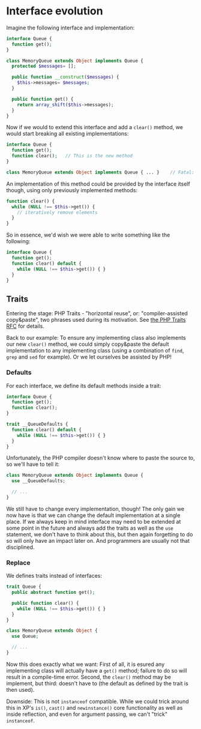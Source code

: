 Interface evolution
==
Imagine the following interface and implementation:

```php
interface Queue {
  function get();
}

class MemoryQueue extends Object implements Queue {
  protected $messages= [];

  public function __construct($messages) { 
    $this->messages= $messages; 
  }

  public function get() { 
    return array_shift($this->messages); 
  }
}

```

Now if we would to extend this interface and add a `clear()` method, we would
start breaking all existing implementations:

```php
interface Queue {
  function get();
  function clear();   // This is the new method
}

class MemoryQueue extends Object implements Queue { ... }    // Fatal: MemoryQueue does not implement clear()!
```

An implementation of this method could be provided by the interface itself 
though, using only previously implemented methods:

```php
function clear() {
  while (NULL !== $this->get()) {
    // iteratively remove elements
  }
}
```
So in essence, we'd wish we were able to write something like the following:

```php
interface Queue {
  function get();
  function clear() default {
    while (NULL !== $this->get()) { }
  }
}
```

Traits
------
Entering the stage: PHP Traits - "horizontal reuse", or: "compiler-assisted 
copy&paste", two phrases used during its motivation. 
See [the PHP Traits RFC](https://wiki.php.net/rfc/horizontalreuse) for details.

Back to our example: To ensure any implementing class also implements our 
new `clear()` method, we could simply copy&paste the default implementation
to any implementing class (using a combination of `find`, `grep` and `sed`
for example). Or we let ourselves be assisted by PHP!

### Defaults
For each interface, we define its default methods inside a trait:

```php
interface Queue {
  function get();
  function clear();
}

trait __QueueDefaults {
  function clear() default {
    while (NULL !== $this->get()) { }
  }
}
```

Unfortunately, the PHP compiler doesn't know where to paste the source to,
so we'll have to tell it:

```php
class MemoryQueue extends Object implements Queue {
  use __QueueDefaults; 

  // ...
}
```

We still have to change every implementation, though! The only gain we now 
have is that we can change the default implementation at a single place.
If we always keep in mind interface may need to be extended at some point
in the future and always add the traits as well as the `use` statement,
we don't have to think about this, but then again forgetting to do so will
only have an impact later on. And programmers are usually not that disciplined.

### Replace
We defines traits instead of interfaces:

```php
trait Queue {
  public abstract function get();

  public function clear() {
    while (NULL !== $this->get()) { }
  }
}

class MemoryQueue extends Object {
  use Queue; 

  // ...
}
```

Now this does exactly what we want: First of all, it is esured any 
implementing class will actually have a `get()` method; failure to do
so will result in a compile-time error. Second, the `clear()` method
may be implement, but third: doesn't have to (the default as defined 
by the trait is then used).

Downside: This is not `instanceof` compatible. While we could trick
around this in XP's `is()`, `cast()` and `newinstance()` core functionality
as well as inside reflection, and even for argument passing, we can't 
"trick" `instanceof`.